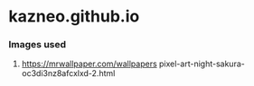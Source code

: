 # kazneo.github.io

### Images used
1) https://mrwallpaper.com/wallpapers pixel-art-night-sakura-oc3di3nz8afcxlxd-2.html
